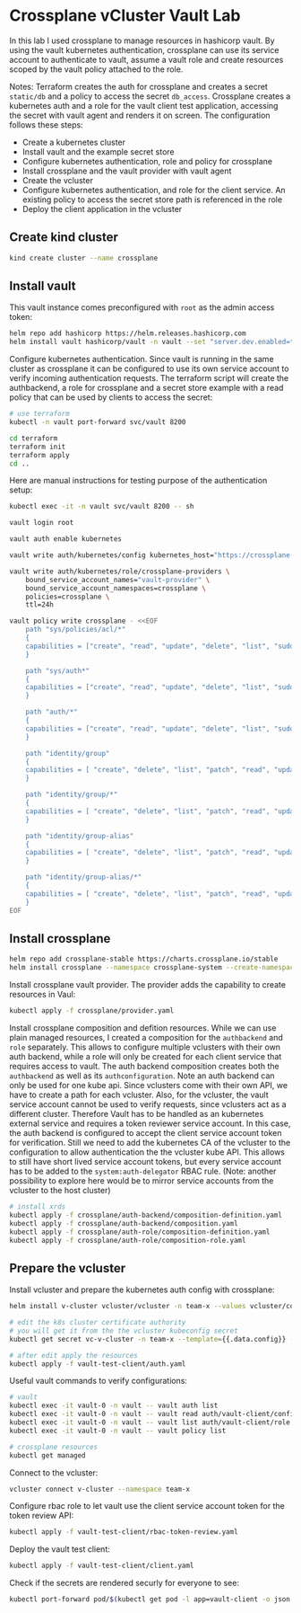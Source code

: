 # Crossplane vCluster Vault Lab

In this lab I used crossplane to manage resources in hashicorp vault. By using the vault kubernetes authentication, crossplane can use its service account to authenticate to vault, assume a vault role and create resources scoped by the vault policy attached to the role.

Notes:
Terraform creates the auth for crossplane and creates a secret `static/db` and a policy to access the secret `db_access`. Crossplane creates a kubernetes auth and a role for the vault client test application, accessing the secret with vault agent and renders it on screen. The configuration follows these steps:
- Create a kubernetes cluster
- Install vault and the example secret store
- Configure kubernetes authentication, role and policy for crossplane
- Install crossplane and the vault provider with vault agent
- Create the vcluster
- Configure kubernetes authentication, and role for the client service. An existing policy to access the secret store path is referenced in the role
- Deploy the client application in the vcluster

## Create kind cluster
```bash
kind create cluster --name crossplane
```

## Install vault
This vault instance comes preconfigured with `root` as the admin access token:

```bash
helm repo add hashicorp https://helm.releases.hashicorp.com
helm install vault hashicorp/vault -n vault --set "server.dev.enabled=true" --set "server.logLevel=debug" --version 0.28.0 --create-namespace
```

Configure kubernetes authentication. Since vault is running in the same cluster as crossplane it can be configured to use its own service account to verify incoming authentication requests. The terraform script will create the authbackend, a role for crossplane and a secret store example with a read policy that can be used by clients to access the secret:

```bash
# use terraform
kubectl -n vault port-forward svc/vault 8200

cd terraform
terraform init
terraform apply
cd ..
``` 

Here are manual instructions for testing purpose of the authentication setup:
```bash
kubectl exec -it -n vault svc/vault 8200 -- sh 

vault login root

vault auth enable kubernetes

vault write auth/kubernetes/config kubernetes_host="https://crossplane-control-plane:6443"

vault write auth/kubernetes/role/crossplane-providers \
    bound_service_account_names="vault-provider" \
    bound_service_account_namespaces=crossplane \
    policies=crossplane \
    ttl=24h

vault policy write crossplane - <<EOF
    path "sys/policies/acl/*"
    {
    capabilities = ["create", "read", "update", "delete", "list", "sudo"]
    }

    path "sys/auth*"
    {
    capabilities = ["create", "read", "update", "delete", "list", "sudo"]
    }

    path "auth/*"
    {
    capabilities = ["create", "read", "update", "delete", "list", "sudo"]
    }

    path "identity/group" 
    {
    capabilities = [ "create", "delete", "list", "patch", "read", "update" ]
    }

    path "identity/group/*" 
    {
    capabilities = [ "create", "delete", "list", "patch", "read", "update" ]
    }

    path "identity/group-alias" 
    {
    capabilities = [ "create", "delete", "list", "patch", "read", "update" ]
    }

    path "identity/group-alias/*" 
    {
    capabilities = [ "create", "delete", "list", "patch", "read", "update" ]
    }
EOF
```

## Install crossplane
```bash
helm repo add crossplane-stable https://charts.crossplane.io/stable
helm install crossplane --namespace crossplane-system --create-namespace crossplane-stable/crossplane
```

Install crossplane vault provider. The provider adds the capability to create resources in Vaul:
```bash
kubectl apply -f crossplane/provider.yaml
```

Install crossplane composition and defition resources. While we can use plain managed resources, I created a composition for the `authbackend` and `role` separately. This allows to configure multiple vclusters with their own auth backend, while a role will only be created for each client service that requires access to vault. The auth backend composition creates both the `authbackend` as well as its `authconfiguration`. Note an auth backend can only be used for one kube api. Since vclusters come with their own API, we have to create a path for each vcluster. Also, for the vcluster, the vault service account cannot be used to verify requests, since vclusters act as a different cluster. Therefore Vault has to be handled as an kubernetes external service and requires a token reviewer service account. In this case, the auth backend is configured to accept the client service account token for verification. Still we need to add the kubernetes CA of the vcluster to the configuration to allow authentication the the vcluster kube API. This allows to still have short lived service account tokens, but every service account has to be added to the `system:auth-delegator` RBAC rule. (Note: another possibility to explore here would be to mirror service accounts from the vcluster to the host cluster)
```bash
# install xrds
kubectl apply -f crossplane/auth-backend/composition-definition.yaml
kubectl apply -f crossplane/auth-backend/composition.yaml
kubectl apply -f crossplane/auth-role/composition-definition.yaml
kubectl apply -f crossplane/auth-role/composition-role.yaml
```

## Prepare the vcluster
Install vcluster and prepare the kubernetes auth config with crossplane:
```bash
helm install v-cluster vcluster/vcluster -n team-x --values vcluster/config.yaml --create-namespace --version 0.20.0-beta.6

# edit the k8s cluster certificate authority
# you will get it from the the vcluster kubeconfig secret
kubectl get secret vc-v-cluster -n team-x --template={{.data.config}} -o json | jq -r '.data.["certificate-authority"]' | base64 -d

# after edit apply the resources
kubectl apply -f vault-test-client/auth.yaml
```

Useful vault commands to verify configurations:
```bash
# vault
kubectl exec -it vault-0 -n vault -- vault auth list
kubectl exec -it vault-0 -n vault -- vault read auth/vault-client/config
kubectl exec -it vault-0 -n vault -- vault list auth/vault-client/role
kubectl exec -it vault-0 -n vault -- vault policy list

# crossplane resources
kubectl get managed
```

Connect to the vcluster:
```bash
vcluster connect v-cluster --namespace team-x
```

Configure rbac role to let vault use the client service account token for the token review API:
```bash
kubectl apply -f vault-test-client/rbac-token-review.yaml
```

Deploy the vault test client:
```bash
kubectl apply -f vault-test-client/client.yaml
```

Check if the secrets are rendered securly for everyone to see:
```bash
kubectl port-forward pod/$(kubectl get pod -l app=vault-client -o json | jq -r '.items[0].metadata.name') 8080:80
```
